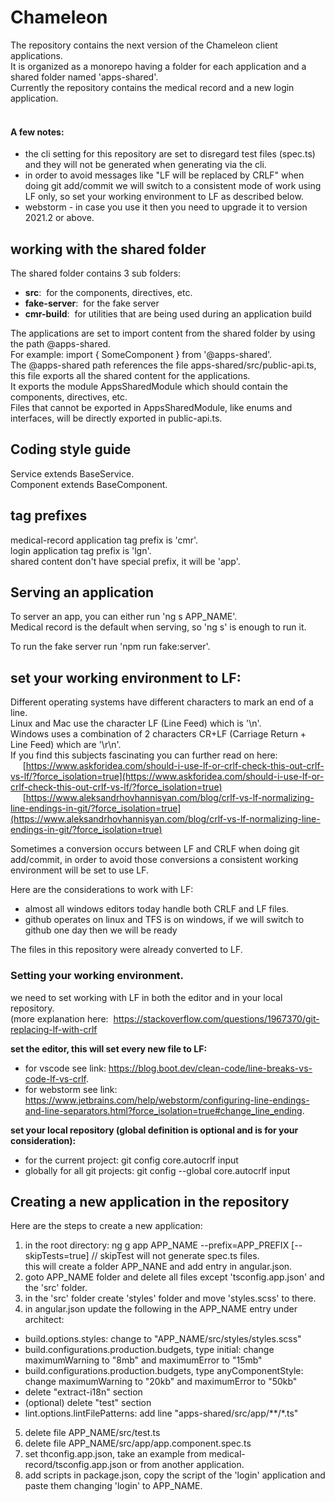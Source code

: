# Chameleon
The repository contains the next version of the Chameleon client applications.<br>
It is organized as a monorepo having a folder for each application and a shared folder named 'apps-shared'.<br>
Currently the repository contains the medical record and a new login application.<br><br>

#### A few notes:

- the cli setting for this repository are set to disregard test files (spec.ts) and they will not be generated when generating via the cli.
- in order to avoid messages like "LF will be replaced by CRLF" when doing git add/commit we will switch to a consistent mode of work using LF only,
  so set your working environment to LF as described below.
- webstorm - in case you use it then you need to upgrade it to version 2021.2 or above.

## working with the shared folder
The shared folder contains 3 sub folders:
- **src**: &nbsp;for the components, directives, etc.
- **fake-server**: &nbsp;for the fake server
- **cmr-build**: &nbsp;for utilities that are being used during an application build

The applications are set to import content from the shared folder by using the path @apps-shared.<br>
For example: import { SomeComponent } from '@apps-shared'.<br>
The @apps-shared path references the file apps-shared/src/public-api.ts, this file exports
all the shared content for the applications.<br>
It exports the module AppsSharedModule which should
contain the components, directives, etc.<br>
Files that cannot be exported in AppsSharedModule, like enums and interfaces, will be directly exported in public-api.ts.


## Coding style guide
Service extends BaseService.<br>
Component extends BaseComponent.<br>


## tag prefixes
medical-record application tag prefix is 'cmr'.<br>
login application tag prefix is 'lgn'.<br>
shared content don't have special prefix, it will be 'app'.<br>


## Serving an application
To server an app, you can either run 'ng s APP_NAME'.<br>
Medical record is the default when serving, so 'ng s' is enough to run it.<br>

To run the fake server run 'npm run fake:server'.


## set your working environment to LF:
Different operating systems have different characters to mark an end of a line.<br>
Linux and Mac use the character LF (Line Feed) which is '\n'.<br>
Windows uses a combination of 2 characters CR+LF (Carriage Return + Line Feed) which are '\r\n'.<br>
If you find this subjects fascinating you can further read on here:<br>
&nbsp;&nbsp;&nbsp;&nbsp;&nbsp;[https://www.askforidea.com/should-i-use-lf-or-crlf-check-this-out-crlf-vs-lf/?force_isolation=true](https://www.askforidea.com/should-i-use-lf-or-crlf-check-this-out-crlf-vs-lf/?force_isolation=true)<br>
&nbsp;&nbsp;&nbsp;&nbsp;&nbsp;[https://www.aleksandrhovhannisyan.com/blog/crlf-vs-lf-normalizing-line-endings-in-git/?force_isolation=true](https://www.aleksandrhovhannisyan.com/blog/crlf-vs-lf-normalizing-line-endings-in-git/?force_isolation=true)<br>

Sometimes a conversion occurs between LF and CRLF when doing git add/commit, in order to avoid
those conversions a consistent working environment will be set to use LF.

Here are the considerations to work with LF:
- almost all windows editors today handle both CRLF and LF files.
- github operates on linux and TFS is on windows, if we will switch to github one day then we will be ready

The files in this repository were already converted to LF.

### Setting your working environment.
we need to set working with LF in both the editor and in your local repository.<br>
(more explanation here: &nbsp;https://stackoverflow.com/questions/1967370/git-replacing-lf-with-crlf
<br>

**set the editor, this will set every new file to LF:**<br>
- for vscode see link: https://blog.boot.dev/clean-code/line-breaks-vs-code-lf-vs-crlf.
- for webstorm see link: https://www.jetbrains.com/help/webstorm/configuring-line-endings-and-line-separators.html?force_isolation=true#change_line_ending.

**set your local repository (global definition is optional and is for your consideration):**<br>
- for the current project: git config core.autocrlf input
- globally for all git projects: git config --global core.autocrlf input


## Creating a new application in the repository

Here are the steps to create a new application:
1. in the root directory: ng g app APP_NAME --prefix=APP_PREFIX [--skipTests=true]  // skipTest will not generate spec.ts files.<br>
   this will create a folder APP_NANE and add entry in angular.json.
2. goto APP_NAME folder and delete all files except 'tsconfig.app.json' and the 'src' folder.
3. in the 'src' folder create 'styles' folder and move 'styles.scss' to there.
4. in angular.json update the following in the APP_NAME entry under architect:
  - build.options.styles:  change to "APP_NAME/src/styles/styles.scss"
  - build.configurations.production.budgets, type initial: change maximumWarning to "8mb" and maximumError to "15mb"
  - build.configurations.production.budgets, type anyComponentStyle: change maximumWarning to "20kb" and maximumError to "50kb"
  - delete "extract-i18n" section
  - (optional) delete "test" section
  - lint.options.lintFilePatterns:  add line "apps-shared/src/app/**/*.ts"
5. delete file APP_NAME/src/test.ts
6. delete file APP_NAME/src/app/app.component.spec.ts
7. set thconfig.app.json, take an example from medical-record/tsconfig.app.json or from another application.
8. add scripts in package.json, copy the script of the 'login' application and paste them changing 'login' to APP_NAME.
